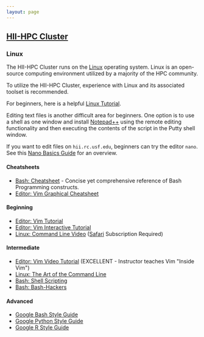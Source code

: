 ```yaml
---
layout: page
---
```


## [HII-HPC Cluster](../hii-hpc.html)

### Linux

The HII-HPC Cluster runs on the [Linux](https://www.linuxfoundation.org/about/about-linux) operating system.
Linux is an open-source computing environment utilized by a majority of the HPC community.

To utilize the HII-HPC Cluster, experience with Linux and its associated toolset is recommended.

For beginners, here is a helpful [Linux Tutorial](http://www.ee.surrey.ac.uk/Teaching/Unix/).

Editing text files is another difficult area for beginners. One option is to use a shell
as one window and install [Notepad++](https://notepad-plus-plus.org/) using the remote editing functionality
and then executing the contents of the script in the Putty shell window.

If you want to edit files on `hii.rc.usf.edu`, beginners can try the editor `nano`. See this
 [Nano Basics Guide](https://wiki.gentoo.org/wiki/Nano/Basics_Guide) for an overview.


#### Cheatsheets

- [Bash: Cheatsheet](http://johnstowers.co.nz/pages/bash-cheat-sheet.html) - Concise yet comprehensive reference
  of Bash Programming constructs.
- [Editor: Vim Graphical Cheatsheet](http://www.viemu.com/vi-vim-cheat-sheet.gif)

#### Beginning

- [Editor: Vim Tutorial](https://blog.interlinked.org/tutorials/vim_tutorial.html)
- [Editor: Vim Interactive Tutorial](http://www.openvim.com/)
- [Linux: Command Line Video](https://www.safaribooksonline.com/library/view/linux-command-line/9780134445533/)
  ([Safari](https://www.safaribooksonline.com/) Subscription Required)

#### Intermediate

- [Editor: Vim Video Tutorial](https://www.youtube.com/watch?v=Nim4_f5QUxA) (EXCELLENT - Instructor teaches Vim "Inside Vim")
- [Linux: The Art of the Command Line](https://github.com/jlevy/the-art-of-command-line)
- [Bash: Shell Scripting](https://en.wikibooks.org/wiki/Bash_Shell_Scripting)
- [Bash: Bash-Hackers](http://wiki.bash-hackers.org/)

#### Advanced

- [Google Bash Style Guide](https://google.github.io/styleguide/shell.xml)
- [Google Python Style Guide](https://google.github.io/styleguide/pyguide.html)
- [Google R Style Guide](https://google.github.io/styleguide/Rguide.xml)
